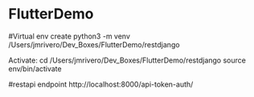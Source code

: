 # FlutterDemo

#Virtual env create
python3 -m venv /Users/jmrivero/Dev_Boxes/FlutterDemo/restdjango

Activate:
cd /Users/jmrivero/Dev_Boxes/FlutterDemo/restdjango
source env/bin/activate



#restapi endpoint
http://localhost:8000/api-token-auth/
